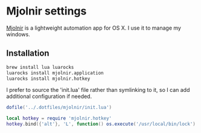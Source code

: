 # Mjolnir settings
[Mjolnir] is a lightweight automation app for OS X. I use it to manage my windows.

## Installation
```sh
brew install lua luarocks
luarocks install mjolnir.application
luarocks install mjolnir.hotkey
```

I prefer to source the 'init.lua' file rather than symlinking to it, so I can add additional configuration if needed.

```lua
dofile('../.dotfiles/mjolnir/init.lua')

local hotkey = require 'mjolnir.hotkey'
hotkey.bind({'alt'}, 'L', function() os.execute('/usr/local/bin/lock') end)
```

[Mjolnir]:https://github.com/mjolnir-io/mjolnir
